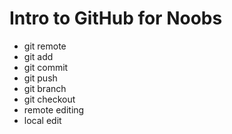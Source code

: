 # Intro to GitHub for Noobs
* git remote
* git add
* git commit
* git push
* git branch
* git checkout
* remote editing
* local edit
